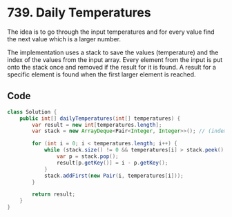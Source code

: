 # 739. Daily Temperatures
The idea is to go through the input temperatures and for every value find the next value which is a larger number.

The implementation uses a stack to save the values (temperature) and the index of the values from the input array. Every element from the input is put onto the stack once and removed if the result for it is found. A result for a specific element is found when the first larger element is reached.

## Code
```java
class Solution {
    public int[] dailyTemperatures(int[] temperatures) {
        var result = new int[temperatures.length];
        var stack = new ArrayDeque<Pair<Integer, Integer>>(); // (index, value)

        for (int i = 0; i < temperatures.length; i++) {
            while (stack.size() != 0 && temperatures[i] > stack.peek().getValue()) {
                var p = stack.pop();
                result[p.getKey()] = i - p.getKey();
            }
            stack.addFirst(new Pair(i, temperatures[i]));
        }

        return result;
    }
}
```
